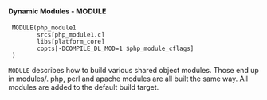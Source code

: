 #### Dynamic Modules - MODULE ####

     MODULE(php_module1
            srcs[php_module1.c]
            libs[platform_core]
            copts[-DCOMPILE_DL_MOD=1 $php_module_cflags]
     )
    
`MODULE` describes how to build various shared object modules. Those end up in
modules/. php, perl and apache modules are all built the same way. All modules
are added to the default build target.
